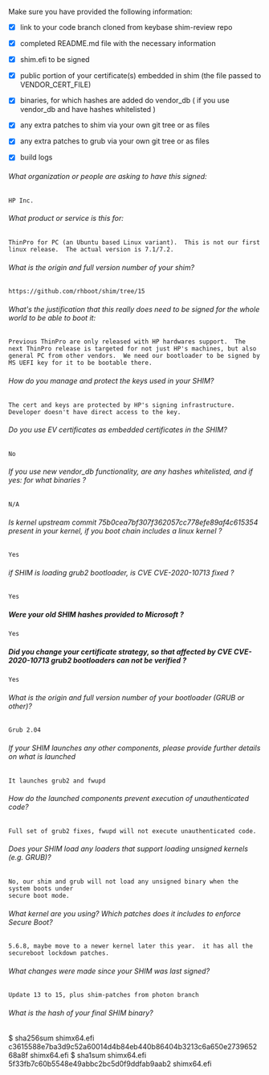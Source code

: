 Make sure you have provided the following information:

 - [x] link to your code branch cloned from keybase shim-review repo
 - [x] completed README.md file with the necessary information
 - [x] shim.efi to be signed
 - [x] public portion of your certificate(s) embedded in shim (the file passed to VENDOR_CERT_FILE)
 - [x] binaries, for which hashes are added do vendor_db ( if you use vendor_db and have hashes whitelisted )
 - [x] any extra patches to shim via your own git tree or as files
 - [x] any extra patches to grub via your own git tree or as files
 - [x] build logs


###### What organization or people are asking to have this signed:
    HP Inc.

###### What product or service is this for:
    ThinPro for PC (an Ubuntu based Linux variant).  This is not our first linux release.  The actual version is 7.1/7.2.

###### What is the origin and full version number of your shim?
    https://github.com/rhboot/shim/tree/15

###### What's the justification that this really does need to be signed for the whole world to be able to boot it:
    Previous ThinPro are only released with HP hardwares support.  The next ThinPro release is targeted for not just HP's machines, but also general PC from other vendors.  We need our bootloader to be signed by MS UEFI key for it to be bootable there.

###### How do you manage and protect the keys used in your SHIM?
    The cert and keys are protected by HP's signing infrastructure.  Developer doesn't have direct access to the key.

###### Do you use EV certificates as embedded certificates in the SHIM?
    No

###### If you use new vendor_db functionality, are any hashes whitelisted, and if yes: for what binaries ?
    N/A

###### Is kernel upstream commit 75b0cea7bf307f362057cc778efe89af4c615354 present in your kernel, if you boot chain includes a linux kernel ?
    Yes

###### if SHIM is loading grub2 bootloader, is CVE CVE-2020-10713 fixed ?
    Yes

##### Were your old SHIM hashes provided to Microsoft ?
    Yes

##### Did you change your certificate strategy, so that affected by CVE CVE-2020-10713 grub2 bootloaders can not be verified ?
    Yes

###### What is the origin and full version number of your bootloader (GRUB or other)?
    Grub 2.04

###### If your SHIM launches any other components, please provide further details on what is launched
    It launches grub2 and fwupd

###### How do the launched components prevent execution of unauthenticated code?
    Full set of grub2 fixes, fwupd will not execute unauthenticated code.

###### Does your SHIM load any loaders that support loading unsigned kernels (e.g. GRUB)?
    No, our shim and grub will not load any unsigned binary when the system boots under
    secure boot mode.

###### What kernel are you using? Which patches does it includes to enforce Secure Boot?
    5.6.8, maybe move to a newer kernel later this year.  it has all the secureboot lockdown patches.

###### What changes were made since your SHIM was last signed?
    Update 13 to 15, plus shim-patches from photon branch

###### What is the hash of your final SHIM binary?
$ sha256sum shimx64.efi
c3615588e7ba3d9c52a60014d4b84eb440b86404b3213c6a650e273965268a8f  shimx64.efi
$ sha1sum shimx64.efi
5f33fb7c60b5548e49abbc2bc5d0f9ddfab9aab2  shimx64.efi

